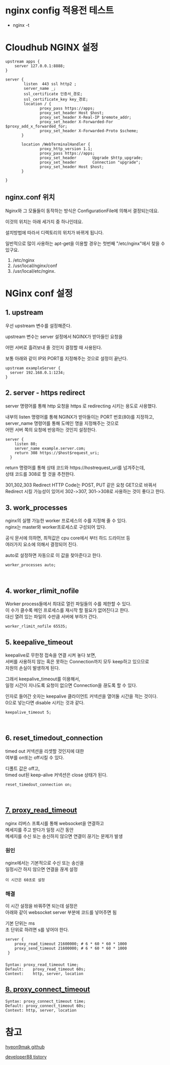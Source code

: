 # nginx config 적용전 테스트
* nginx -t


# Cloudhub NGINX 설정
```
upstream apps {
    server 127.0.0.1:8888;
}

server {
        listen  443 ssl http2 ;
        server_name _;
        ssl_certificate 인증서_경로;
        ssl_certificate_key key_경로;
        location / {
               proxy_pass https://apps;
               proxy_set_header Host $host;
               proxy_set_header X-Real-IP $remote_addr;
               proxy_set_header X-Forwarded-For $proxy_add_x_forwarded_for;
               proxy_set_header X-Forwarded-Proto $scheme;
       }

       location /WebTerminalHandler {
               proxy_http_version 1.1;
               proxy_pass https://apps;
               proxy_set_header       Upgrade $http_upgrade;
               proxy_set_header       Connection "upgrade";
               proxy_set_header Host $host;
       }

}
```



## nginx.conf 위치

Nginx와 그 모듈들이 동작하는 방식은 ConfigurationFile에 의해서 결정되는데요.

이것의 위치는 아래 세가지 중 하나인데요.

설치방법에 따라서 디렉토리의 위치가 바뀌게 됩니다.

일반적으로 많이 사용하는 apt-get을 이용할 경우는 첫번째 "/etc/nginx"에서 찾을 수 있구요.

1. /etc/nginx
2. /usr/local/nginx/conf
3. /usr/local/etc/nginx.


# NGinx conf 설정

## 1. upstream

우선 upstream 변수를 설정해준다.  

upstream 변수는 server 설정에서 NGINX가 받아들인 요청을  

어떤 서버로 흘려보내 줄 것인지 결정할 때 사용된다.  

보통 아래와 같이 IP와 PORT를 지정해주는 것으로 설정이 끝난다.

```
upstream exampleServer {
  server 192.168.0.1:1234;
}
```

## 2. server - https redirect

server 명령어를 통해 http 요청을 https 로 redirecting 시키는 용도로 사용했다.   

내부의 listen 명령어를 통해 NGINX가 받아들이는 PORT 번호(80)를 지정하고,  
server_name 명령어를 통해 도메인 명을 지정해주는 것으로  
어떤 서버 쪽의 요청에 반응하는 것인지 설정한다.

```
server {
    listen 80;
    server_name example.server.com;
    return 308 https://$host$request_uri;
  }
```

return 명령어를 통해 상태 코드와 https://$host$request_uri를 넘겨주는데,    
상태 코드를 308로 할 것을 추천한다.

301,302,303 Redirect HTTP Code는 POST, PUT 같은 요청 GET으로 바꿔서   
Redirect 시킬 가능성이 있어서 302->307, 301->308로 사용하는 것이 좋다고 한다.



## 3. work_processes
nginx의 실행 가능한 worker 프로세스의 수를 지정해 줄 수 있다.  
nginx는 master와 worker프로세스로 구성되어 있다.

공식 문서에 의하면, 최적값은 cpu core에서 부터 하드 드라이브 등   
여러가지 요소에 의해서 결정되어 진다.

auto로 설정하면 자동으로 이 값을 찾아준다고 한다.

`worker_processes auto;`

 

## 4. worker_rlimit_nofile

Worker process들에서 최대로 열린 파일들의 수를 제한할 수 있다.  
이 수가 클수록 메인 프로세스를 재시작 할 필요가 없어진다고 한다.  
대신 열려 있는 파일의 수만큼 서버에 부하가 간다.

`worker_rlimit_nofile 65535;`



## 5. keepalive_timeout 
keepalive로 무한정 접속을 연결 시켜 놓다 보면,  
서버를 사용하지 않는 혹은 못하는 Connection까지 모두 keep하고 있으므로    
자원의 손실이 발생하게 된다.

그래서 keepalive_timeout를 이용해서,   
일정 시간이 지나도록 요청이 없으면 Connection을 끊도록 할 수 있다.

인자로 들어간 숫자는 keepalive 클라이언트 커넥션을 열어둘 시간을 적는 것이다.  
0으로 넣는다면 disable 시키는 것과 같다. 

`keepalive_timeout 5;`

 

## 6. reset_timedout_connection
timed out 커넥션을 리셋할 것인지에 대한   
여부를 on또는 off시킬 수 있다.

디폴트 값은 off고,  
timed out된 keep-alive 커넥션은 close 상태가 된다.

`reset_timedout_connection on;`

 
## [7. proxy_read_timeout](http://nginx.org/en/docs/http/ngx_http_proxy_module.html#proxy_connect_timeout)
nginx 리버스 프록시를 통해 websocket을 연결하고   
메세지를 주고 받다가 일정 시간 동안  
메세지를 수신 또는 송신하지 않으면  연결이 끊기는 문제가 발생


### 원인
nginx에서는 기본적으로 수신 또는 송신을  
일정시간 하지 않으면 연결을 끊게 설정

`이 시간은 60초로 설정`

### 해결
이 시간 설정을 바꿔주면 되는데 설정은   
아래와 같이 websocket server 부분에 코드를 넣어주면 됨

기본 단위는 ms  
초 단위로 하려면 s를 넣어야 한다.

```
server {
    proxy_read_timeout 21600000; # 6 * 60 * 60 * 1000
    proxy_send_timeout 21600000; # 6 * 60 * 60 * 1000
 }
```

### 
```
Syntax:	proxy_read_timeout time;
Default:	proxy_read_timeout 60s;
Context:	http, server, location
```


## [8. proxy_connect_timeout](http://nginx.org/en/docs/http/ngx_http_proxy_module.html#proxy_connect_timeout)
```
Syntax:	proxy_connect_timeout time;
Default: proxy_connect_timeout 60s;
Context: http, server, location
```


# 참고

[hyeon9mak github](https://hyeon9mak.github.io/nginx-upstream-multi-server)

[developer88 tistory](https://developer88.tistory.com/299)
